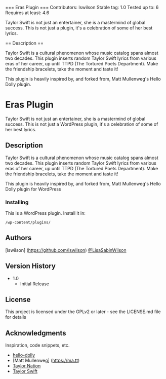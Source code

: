 === Eras Plugin ===
Contributors: lswilson
Stable tag: 1.0
Tested up to: 6
Requires at least: 4.6

Taylor Swift is not just an entertainer, she is a mastermind of global success.  This is not just a plugin, it's a celebration of some of her best lyrics.

== Description ==

Taylor Swift is a cultural phenomenon whose music catalog spans almost two decades. This plugin inserts random Taylor Swift lyrics from various eras of her career, up until TTPD (The Tortured Poets Department).  Make the friendship bracelets, take the moment and taste it!

This plugin is heavily inspired by, and forked from, Matt Mullenweg's Hello Dolly plugin.

# Eras Plugin

Taylor Swift is not just an entertainer, she is a mastermind of global success.
This is not just a WordPress plugin, it's a celebration of some of her best lyrics.


## Description

Taylor Swift is a cultural phenomenon whose music catalog spans almost two decades. This plugin inserts random Taylor Swift lyrics from various eras of her career, up until TTPD (The Tortured Poets Department).  Make the friendship bracelets, take the moment and taste it!

This plugin is heavily inspired by, and forked from, Matt Mullenweg's Hello Dolly plugin for WordPress

### Installing

This is a WordPress plugin.  Install it in:
```
/wp-content/plugins/
```

## Authors

[lswilson] (https://github.com/lswilson)
[@LisaSabinWilson](https://twitter.com/lisasabinwilson)

## Version History

* 1.0
    * Initial Release

## License

This project is licensed under the GPLv2 or later - see the LICENSE.md file for details

## Acknowledgments

Inspiration, code snippets, etc.
* [hello-dolly](https://wordpress.org/plugins/hello-dolly/)
* [Matt Mullenweg] (https://ma.tt)
* [Taylor Nation](https://taylorswift.com)
* [Taylor Swift](https://twitter.com/taylorswift13)